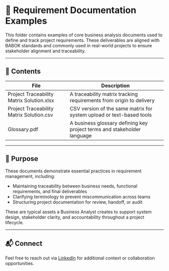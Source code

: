 # 📄 Requirement Documentation Examples

This folder contains examples of core business analysis documents used to define and track project requirements. These deliverables are aligned with BABOK standards and commonly used in real-world projects to ensure stakeholder alignment and traceability.

---

## 📂 Contents

| File | Description |
|------|-------------|
| Project Traceability Matrix Solution.xlsx | A traceability matrix tracking requirements from origin to delivery |
| Project Traceability Matrix Solution.csv | CSV version of the same matrix for system upload or text-based tools |
| Glossary.pdf | A business glossary defining key project terms and stakeholder language |

---

## 📌 Purpose

These documents demonstrate essential practices in requirement management, including:
- Maintaining traceability between business needs, functional requirements, and final deliverables  
- Clarifying terminology to prevent miscommunication across teams  
- Structuring project documentation for review, handoff, or audit

These are typical assets a Business Analyst creates to support system design, stakeholder clarity, and accountability throughout a project lifecycle.

---

## 📬 Connect

Feel free to reach out via [LinkedIn](https://www.linkedin.com/in/jamie-christian-ii-6b7a01232) for additional context or collaboration opportunities.
